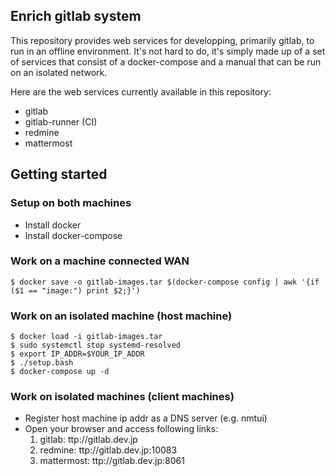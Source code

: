 ## Enrich gitlab system
This repository provides web services for developping, primarily gitlab, to run in an offline environment. It's not hard to do, it's simply made up of a set of services that consist of a docker-compose and a manual that can be run on an isolated network.

Here are the web services currently available in this repository:

* gitlab
* gitlab-runner (CI)
* redmine
* mattermost

## Getting started
### Setup on both machines
* Install docker
* Install docker-compose

### Work on a machine connected WAN
```
$ docker save -o gitlab-images.tar $(docker-compose config | awk '{if ($1 == "image:") print $2;}')
```


### Work on an isolated machine (host machine)
```
$ docker load -i gitlab-images.tar
$ sudo systemctl stop systemd-resolved 
$ export IP_ADDR=$YOUR_IP_ADDR
$ ./setup.bash
$ docker-compose up -d
```

### Work on isolated machines (client machines)
* Register host machine ip addr as a DNS server (e.g. nmtui)
* Open your browser and access following links:
   1. gitlab: ttp://gitlab.dev.jp
   1. redmine: ttp://gitlab.dev.jp:10083
   1. mattermost: ttp://gitlab.dev.jp:8061

